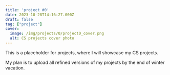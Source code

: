 ```yaml
---
title: 'project #0'
date: 2023-10-28T14:16:27.000Z
draft: false
tag: ["project"]
cover:
  image: /img/projects/0/project0_cover.png
  alt: CS projects cover photo
---
```


This is a placeholder for projects, where I will showcase my CS projects. 

My plan is to upload all refined versions of my projects by the end of winter vacation.
